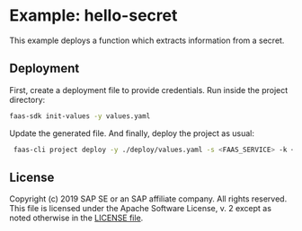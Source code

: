 # Example: hello-secret

This example deploys a function which extracts information from a secret.

## Deployment
First, create a deployment file to provide credentials.
Run inside the project directory:
```bash
faas-sdk init-values -y values.yaml
```
Update the generated file. And finally, deploy the project as usual:
```bash
 faas-cli project deploy -y ./deploy/values.yaml -s <FAAS_SERVICE> -k <FAAS_KEY> -v
```

## License
Copyright (c) 2019 SAP SE or an SAP affiliate company. All rights reserved.
This file is licensed under the Apache Software License, v. 2 except as noted otherwise in the [LICENSE file](../LICENSE.txt).
